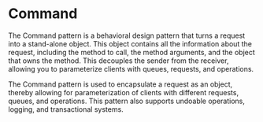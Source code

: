 # Command

The Command pattern is a behavioral design pattern that turns a request into a stand-alone object. This object contains all the information about the request, including the method to call, the method arguments, and the object that owns the method. This decouples the sender from the receiver, allowing you to parameterize clients with queues, requests, and operations.

The Command pattern is used to encapsulate a request as an object, thereby allowing for parameterization of clients with different requests, queues, and operations. This pattern also supports undoable operations, logging, and transactional systems.

